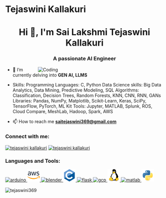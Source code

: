 # Tejaswini Kallakuri
<h1 align="center">Hi 👋, I'm Sai Lakshmi Tejaswini Kallakuri</h1>
<h3 align="center">A passionate AI Engineer</h3>
<img align="right" alt="Coding" width="400" src="https://media0.giphy.com/media/v1.Y2lkPTc5MGI3NjExbzQyYzlyZTQ1MWhnZmc4bW91OGdvMmF6cm1tdTdrcXhrOTBoZ29ieCZlcD12MV9pbnRlcm5hbF9naWZfYnlfaWQmY3Q9cw/q7jSKGKd5J08gGRaV9/giphy.gif">

- 🌱 I’m currently delving into **GEN AI, LLMS**
- Skills: Programming Languages: C, Python
Data Science skills: Big Data Analytics, Data Mining, Predictive Modeling, SQL
Algorithms: Classification, Decision Trees, Random Forests, KNN, CNN, RNN, GANs
Libraries: Pandas, NumPy, Matplotlib, Scikit-Learn, Keras, SciPy, TensorFlow, PyTorch, ML Kit
Tools: Jupyter, MATLAB, Splunk, ROS, Cloud Compare, MeshLab, Hadoop, Spark, AWS


- 📫 How to reach me **saitejaswini369@gmail.com**

<h3 align="left">Connect with me:</h3>
<p align="left">
<a href="[https://linkedin.com/in/tejaswini kallakuri](https://www.linkedin.com/in/tejaswini-kallakuri)" target="blank"><img align="center" src="[[https://raw.githubusercontent.com/rahuldkjain/github-profile-readme-generator/master/src/images/icons/Social/linked-in-alt.svg]]" alt="tejaswini kallakuri" height="30" width="40" /></a>
<a href="https://www.linkedin.com/in/tejaswini-kallakuri" target="_blank"><img align="center" src="[https://raw.githubusercontent.com/rahuldkjain/github-profile-readme-generator/master/src/images/icons/Social/linked-in-alt.svg](https://raw.githubusercontent.com/rahuldkjain/github-profile-readme-generator/master/src/images/icons/Social/linked-in-alt.svg)" alt="tejaswini kallakuri" height="30" width="40" /></a>
</p>
</p>

<h3 align="left">Languages and Tools:</h3>
<p align="left"> <a href="https://www.arduino.cc/" target="_blank" rel="noreferrer"> <img src="https://cdn.worldvectorlogo.com/logos/arduino-1.svg" alt="arduino" width="40" height="40"/> </a> <a href="https://aws.amazon.com" target="_blank" rel="noreferrer"> <img src="https://raw.githubusercontent.com/devicons/devicon/master/icons/amazonwebservices/amazonwebservices-original-wordmark.svg" alt="aws" width="40" height="40"/> </a> <a href="https://www.blender.org/" target="_blank" rel="noreferrer"> <img src="https://download.blender.org/branding/community/blender_community_badge_white.svg" alt="blender" width="40" height="40"/> </a> <a href="https://www.cprogramming.com/" target="_blank" rel="noreferrer"> <img src="https://raw.githubusercontent.com/devicons/devicon/master/icons/c/c-original.svg" alt="c" width="40" height="40"/> </a> <a href="https://flask.palletsprojects.com/" target="_blank" rel="noreferrer"> <img src="https://www.vectorlogo.zone/logos/pocoo_flask/pocoo_flask-icon.svg" alt="flask" width="40" height="40"/> </a> <a href="https://cloud.google.com" target="_blank" rel="noreferrer"> <img src="https://www.vectorlogo.zone/logos/google_cloud/google_cloud-icon.svg" alt="gcp" width="40" height="40"/> </a> <a href="https://www.linux.org/" target="_blank" rel="noreferrer"> <img src="https://raw.githubusercontent.com/devicons/devicon/master/icons/linux/linux-original.svg" alt="linux" width="40" height="40"/> </a> <a href="https://www.mathworks.com/" target="_blank" rel="noreferrer"> <img src="https://upload.wikimedia.org/wikipedia/commons/2/21/Matlab_Logo.png" alt="matlab" width="40" height="40"/> </a> <a href="https://www.python.org" target="_blank" rel="noreferrer"> <img src="https://raw.githubusercontent.com/devicons/devicon/master/icons/python/python-original.svg" alt="python" width="40" height="40"/> </a> </p>

<p><img align="center" src="https://github-readme-stats.vercel.app/api/top-langs?username=tejaswini369&show_icons=true&locale=en&layout=compact" alt="tejaswini369" /></p>
